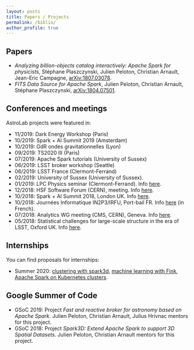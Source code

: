 ```yaml
---
layout: posts
title: Papers / Projects
permalink: /biblio/
author_profile: true
---
```


## Papers

* *Analyzing billion-objects catalog interactively: Apache Spark for physicists*, Stéphane Plaszczynski, Julien Peloton, Christian Arnault, Jean-Eric Campagne, [arXiv:1807.03078](https://arxiv.org/abs/1807.03078).
* *FITS Data Source for Apache Spark*, Julien Peloton, Christian Arnault, Stéphane Plaszczynski, [arXiv:1804.07501](https://arxiv.org/abs/1804.07501).

## Conferences and meetings

AstroLab projects were featured in:

* 11/2019: Dark Energy Workshop (Paris)
* 10/2019: Spark + AI Summit 2019 (Amsterdam)
* 10/2019: GdR ondes gravitationnelles (Lyon)
* 09/2019: TS2020 III (Paris)
* 07/2019: Apache Spark tutorials (University of Sussex)
* 06/2019: LSST broker workshop (Seattle)
* 06/2019: LSST France (Clermont-Ferrand)
* 02/2019: University of Sussex (University of Sussex).
* 01/2019: LPC Physics seminar (Clermont-Ferrand). Info [here](https://indico.in2p3.fr/event/18244/).
* 12/2018: HSF Software Forum (CERN), meeting. Info [here](https://indico.cern.ch/event/754811/). 
* 10/2018: Spark + AI Summit 2018, London UK. Info [here](https://databricks.com/sparkaisummit/europe/schedule).
* 10/2018: Journées Informatique IN2P3/IRFU, Port-bail FR. Info [here](https://indico.in2p3.fr/event/17206/overview) (in French).
* 07/2018: Analytics WG meeting (CMS, CERN), Geneva. Info [here](https://indico.cern.ch/event/735616/).
* 05/2018: Statistical challenges for large-scale structure in the era of LSST, Oxford UK. Info [here](https://statlssoxford.web.ox.ac.uk/home).

## Internships

You can find proposals for internships:

* Summer 2020: [clustering with spark3d](pdf/spark3d.pdf), [machine learning with Fink](broker.pdf), [Apache Spark on Kubernetes clusters](pdf/swan.pdf).

## Google Summer of Code

* GSoC 2019: Project *Fast and reactive broker for astronomy based on Apache Spark*. Julien Peloton, Christian Arnault, Julius Hrivnac mentors for this project. 
* GSoC 2018: Project *Spark3D: Extend Apache Spark to support 3D Spatial Datasets*. Julien Peloton, Christian Arnault mentors for this project.
